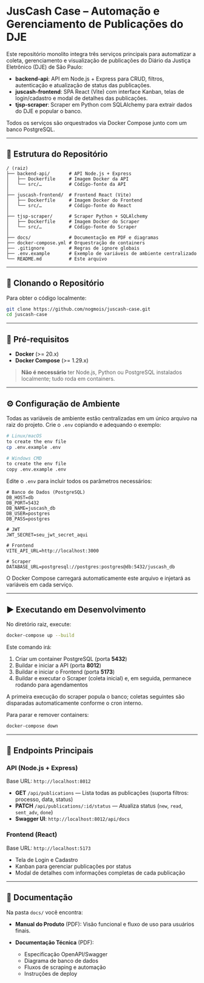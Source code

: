 # JusCash Case – Automação e Gerenciamento de Publicações do DJE

Este repositório monolito integra três serviços principais para automatizar a coleta, gerenciamento e visualização de publicações do Diário da Justiça Eletrônico (DJE) de São Paulo:

- **backend-api**: API em Node.js + Express para CRUD, filtros, autenticação e atualização de status das publicações.
- **juscash-frontend**: SPA React (Vite) com interface Kanban, telas de login/cadastro e modal de detalhes das publicações.
- **tjsp-scraper**: Scraper em Python com SQLAlchemy para extrair dados do DJE e popular o banco.

Todos os serviços são orquestrados via Docker Compose junto com um banco PostgreSQL.

---

## 📂 Estrutura do Repositório

```text
/ (raiz)
├── backend-api/       # API Node.js + Express
│   ├── Dockerfile     # Imagem Docker da API
│   └── src/…          # Código-fonte da API
│
├── juscash-frontend/  # Frontend React (Vite)
│   ├── Dockerfile     # Imagem Docker do Frontend
│   └── src/…          # Código-fonte do React
│
├── tjsp-scraper/      # Scraper Python + SQLAlchemy
│   ├── Dockerfile     # Imagem Docker do Scraper
│   └── src/…          # Código-fonte do Scraper
│
├── docs/              # Documentação em PDF e diagramas
├── docker-compose.yml # Orquestração de containers
├── .gitignore         # Regras de ignore globais
├── .env.example       # Exemplo de variáveis de ambiente centralizado
└── README.md          # Este arquivo
```

---

## 🔧 Clonando o Repositório

Para obter o código localmente:

```bash
git clone https://github.com/nogmois/juscash-case.git
cd juscash-case
```

---

## 🚀 Pré-requisitos

- **Docker** (>= 20.x)
- **Docker Compose** (>= 1.29.x)

> **Não é necessário** ter Node.js, Python ou PostgreSQL instalados localmente; tudo roda em containers.

---

## ⚙️ Configuração de Ambiente

Todas as variáveis de ambiente estão centralizadas em um único arquivo na raiz do projeto. Crie o `.env` copiando e adequando o exemplo:

```bash
# Linux/macOS
to create the env file
cp .env.example .env

# Windows CMD
to create the env file
copy .env.example .env
```

Edite o `.env` para incluir todos os parâmetros necessários:

```dotenv
# Banco de Dados (PostgreSQL)
DB_HOST=db
DB_PORT=5432
DB_NAME=juscash_db
DB_USER=postgres
DB_PASS=postgres

# JWT
JWT_SECRET=seu_jwt_secret_aqui

# Frontend
VITE_API_URL=http://localhost:3000

# Scraper
DATABASE_URL=postgresql://postgres:postgres@db:5432/juscash_db
```

O Docker Compose carregará automaticamente este arquivo e injetará as variáveis em cada serviço.

---

## ▶️ Executando em Desenvolvimento

No diretório raiz, execute:

```bash
docker-compose up --build
```

Este comando irá:

1. Criar um container PostgreSQL (porta **5432**)
2. Buildar e iniciar a API (porta **8012**)
3. Buildar e iniciar o Frontend (porta **5173**)
4. Buildar e executar o Scraper (coleta inicial) e, em seguida, permanece rodando para agendamentos

A primeira execução do scraper popula o banco; coletas seguintes são disparadas automaticamente conforme o cron interno.

Para parar e remover containers:

```bash
docker-compose down
```

---

## 🔗 Endpoints Principais

### API (Node.js + Express)

Base URL: `http://localhost:8012`

- **GET** `/api/publications` — Lista todas as publicações (suporta filtros: processo, data, status)
- **PATCH** `/api/publications/:id/status` — Atualiza status (`new`, `read`, `sent_adv`, `done`)
- **Swagger UI**: `http://localhost:8012/api/docs`

### Frontend (React)

Base URL: `http://localhost:5173`

- Tela de Login e Cadastro
- Kanban para gerenciar publicações por status
- Modal de detalhes com informações completas de cada publicação

---

## 📝 Documentação

Na pasta `docs/` você encontra:

- **Manual do Produto** (PDF): Visão funcional e fluxo de uso para usuários finais.
- **Documentação Técnica** (PDF):

  - Especificação OpenAPI/Swagger
  - Diagrama de banco de dados
  - Fluxos de scraping e automação
  - Instruções de deploy
